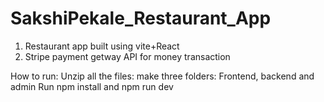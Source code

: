 # SakshiPekale_Restaurant_App

1. Restaurant app built using vite+React 
2. Stripe payment getway API for money transaction


How to run:
Unzip all the files:
make three folders: Frontend, backend and admin
Run npm install and npm run dev
